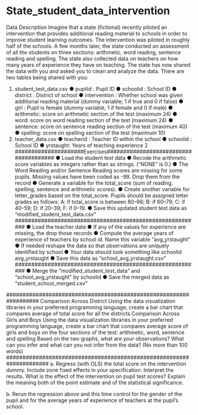 # State_student_data_intervention

Data Description
Imagine that a state (fictional) recently piloted an intervention that provides
additional reading material to schools in order to improve student learning
outcomes. The intervention was piloted in roughly half of the schools.
A few months later, the state conducted an assessment of all the students on three
sections: arithmetic, word reading, sentence reading and spelling. The state also
collected data on teachers on how many years of experience they have on
teaching.
The state has now shared the data with you and asked you to clean and analyze
the data. There are two tables being shared with you:
1. student_test_data.csv
● pupilid : Pupil ID
● schoolid : School ID
● district : District of school
● intervention : Whether school was given additional reading material (dummy
variable; 1 if true and 0 if false)
● girl : Pupil is female (dummy variable, 1 if female and 0 if male)
● arithmetic: score on arithmetic section of the test (maximum 24)
● word: score on word reading section of the test (maximum 24)
● sentence: score on sentence reading section of the test (maximum 40)
● spelling: score on spelling section of the test (maximum 10)
2. teacher_data.csv
● teacherid : Teacher ID within the school
● schoolid : School ID
● yrstaught: Years of teaching experience
2
#####################Exercises######################################
● Load the student test data
● Recode the arithmetic score variables as integers rather than as strings.
(“NONE” is 0.)
● The Word Reading and/or Sentence Reading scores are missing for some
pupils. Missing values have been coded as -99. Drop them from the record
● Generate a variable for the total_score (sum of reading, spelling, sentence
and arithmetic scores).
● Create another variable for letter_grades based on the total_score. Pupils
should be assigned letter grades as follows: A: if total_score is between
80–98; B: if 60–79; C: if 40–59; D: if 20–39; F: if 0–19.
● Save this updated student test data as “modified_student_test_data.csv”
#########################################################
● Load the teacher data
● If any of the values for experience are missing, the drop those records
● Compute the average years of experience of teachers by school id. Name this
variable “avg_yrstaught”
● If needed reshape the data so that observations are uniquely identified by
school
● Your data should look something like
schoolid avg_yrstaught
● Save this data as “school_avg_yrstaught.csv”
#########################################################
● Merge the “modified_student_test_data” and “school_avg_yrstaught” by
schoolid
● Save the merged data as “student_school_merged.csv”

##################################################################
Comparison Across District
Using the data visualization libraries in your preferred programming language,
create a bar chart that compares average of total score for all the districts
Comparison Across Girls and Boys
Using the data visualization libraries in your preferred programming language,
create a bar chart that compares average score of girls and boys on the four
sections of the test: arithmetic, word, sentence and spelling
Based on the two graphs, what are your observations? What can you infer
and what can you not infer from the data? (No more than 100 words)
#####################################################################
a. Regress (with OLS) the total score on the intervention dummy. Include zone
fixed effects in your specification.
Interpret the results. What is the effect of the intervention on pupil test scores?
Explain the meaning both of the point estimate and of the statistical significance.

b. Rerun the regression above and this time control for the gender of the pupil
and for the average years of experience of teachers at the pupil’s school.

